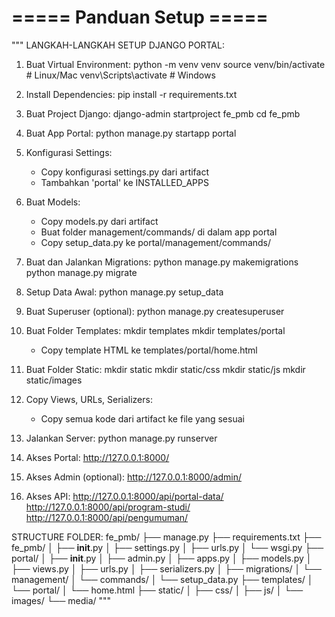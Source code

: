 # ===== Panduan Setup =====
"""
LANGKAH-LANGKAH SETUP DJANGO PORTAL:

1. Buat Virtual Environment:
   python -m venv venv
   source venv/bin/activate  # Linux/Mac
   venv\Scripts\activate     # Windows

2. Install Dependencies:
   pip install -r requirements.txt

3. Buat Project Django:
   django-admin startproject fe_pmb
   cd fe_pmb

4. Buat App Portal:
   python manage.py startapp portal

5. Konfigurasi Settings:
   - Copy konfigurasi settings.py dari artifact
   - Tambahkan 'portal' ke INSTALLED_APPS

6. Buat Models:
   - Copy models.py dari artifact
   - Buat folder management/commands/ di dalam app portal
   - Copy setup_data.py ke portal/management/commands/

7. Buat dan Jalankan Migrations:
   python manage.py makemigrations
   python manage.py migrate

8. Setup Data Awal:
   python manage.py setup_data

9. Buat Superuser (optional):
   python manage.py createsuperuser

10. Buat Folder Templates:
    mkdir templates
    mkdir templates/portal
    - Copy template HTML ke templates/portal/home.html

11. Buat Folder Static:
    mkdir static
    mkdir static/css
    mkdir static/js
    mkdir static/images

12. Copy Views, URLs, Serializers:
    - Copy semua kode dari artifact ke file yang sesuai

13. Jalankan Server:
    python manage.py runserver

14. Akses Portal:
    http://127.0.0.1:8000/

15. Akses Admin (optional):
    http://127.0.0.1:8000/admin/

16. Akses API:
    http://127.0.0.1:8000/api/portal-data/
    http://127.0.0.1:8000/api/program-studi/
    http://127.0.0.1:8000/api/pengumuman/

STRUCTURE FOLDER:
fe_pmb/
├── manage.py
├── requirements.txt
├── fe_pmb/
│   ├── __init__.py
│   ├── settings.py
│   ├── urls.py
│   └── wsgi.py
├── portal/
│   ├── __init__.py
│   ├── admin.py
│   ├── apps.py
│   ├── models.py
│   ├── views.py
│   ├── urls.py
│   ├── serializers.py
│   ├── migrations/
│   └── management/
│       └── commands/
│           └── setup_data.py
├── templates/
│   └── portal/
│       └── home.html
├── static/
│   ├── css/
│   ├── js/
│   └── images/
└── media/
"""